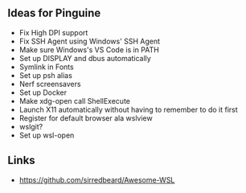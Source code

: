 ## Ideas for Pinguine

* Fix High DPI support
* Fix SSH Agent using Windows' SSH Agent
* Make sure Windows's VS Code is in PATH
* Set up DISPLAY and dbus automatically
* Symlink in Fonts
* Set up psh alias
* Nerf screensavers
* Set up Docker
* Make xdg-open call ShellExecute
* Launch X11 automatically without having to remember to do it first
* Register for default browser ala wslview
* wslgit?
* Set up wsl-open

## Links

* https://github.com/sirredbeard/Awesome-WSL
